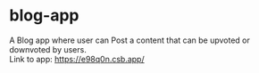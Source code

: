 # blog-app

A Blog app where user can Post a content that can be upvoted or downvoted by users. <br />
Link to app: https://e98q0n.csb.app/
